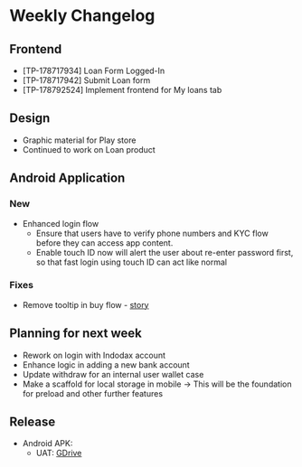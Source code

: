 # Weekly Changelog
## Frontend
- [TP-178717934] Loan Form Logged-In
- [TP-178717942] Submit Loan form
- [TP-178792524] Implement frontend for My loans tab

## Design
- Graphic material for Play store
- Continued to work on Loan product

## Android Application
### New
- Enhanced login flow
    - Ensure that users have to verify phone numbers and KYC flow before they can access app content.
    - Enable touch ID now will alert the user about re-enter password first, so that fast login using touch ID can act like normal

### Fixes
- Remove tooltip in buy flow - [story](https://www.pivotaltracker.com/story/show/178719269)

## Planning for next week
- Rework on login with Indodax account
- Enhance logic in adding a new bank account
- Update withdraw for an internal user wallet case
- Make a scaffold for local storage in mobile -> This will be the foundation for preload and other further features

## Release
- Android APK: 
	- UAT: [GDrive](https://drive.google.com/file/d/19dEe2MadvbtgTPBFKVYxClTf0SUOSgXp/view)
